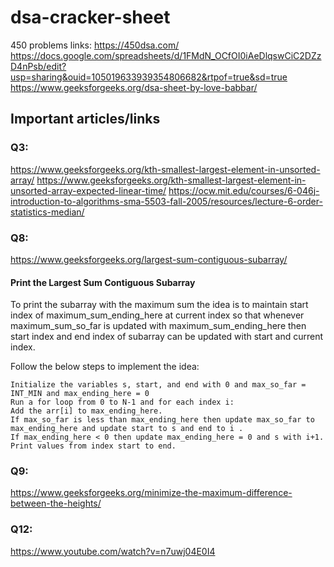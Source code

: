 # dsa-cracker-sheet

450 problems links:
https://450dsa.com/
https://docs.google.com/spreadsheets/d/1FMdN_OCfOI0iAeDlqswCiC2DZzD4nPsb/edit?usp=sharing&ouid=105019633939354806682&rtpof=true&sd=true
https://www.geeksforgeeks.org/dsa-sheet-by-love-babbar/

## Important articles/links

### Q3:

https://www.geeksforgeeks.org/kth-smallest-largest-element-in-unsorted-array/
https://www.geeksforgeeks.org/kth-smallest-largest-element-in-unsorted-array-expected-linear-time/
https://ocw.mit.edu/courses/6-046j-introduction-to-algorithms-sma-5503-fall-2005/resources/lecture-6-order-statistics-median/

### Q8:

https://www.geeksforgeeks.org/largest-sum-contiguous-subarray/

#### Print the Largest Sum Contiguous Subarray

To print the subarray with the maximum sum the idea is to maintain start index of maximum_sum_ending_here at current index so that whenever maximum_sum_so_far is updated with maximum_sum_ending_here then start index and end index of subarray can be updated with start and current index.

Follow the below steps to implement the idea:

    Initialize the variables s, start, and end with 0 and max_so_far = INT_MIN and max_ending_here = 0
    Run a for loop from 0 to N-1 and for each index i:
    Add the arr[i] to max_ending_here.
    If max_so_far is less than max_ending_here then update max_so_far to max_ending_here and update start to s and end to i .
    If max_ending_here < 0 then update max_ending_here = 0 and s with i+1.
    Print values from index start to end.

### Q9:

https://www.geeksforgeeks.org/minimize-the-maximum-difference-between-the-heights/

### Q12:
https://www.youtube.com/watch?v=n7uwj04E0I4
